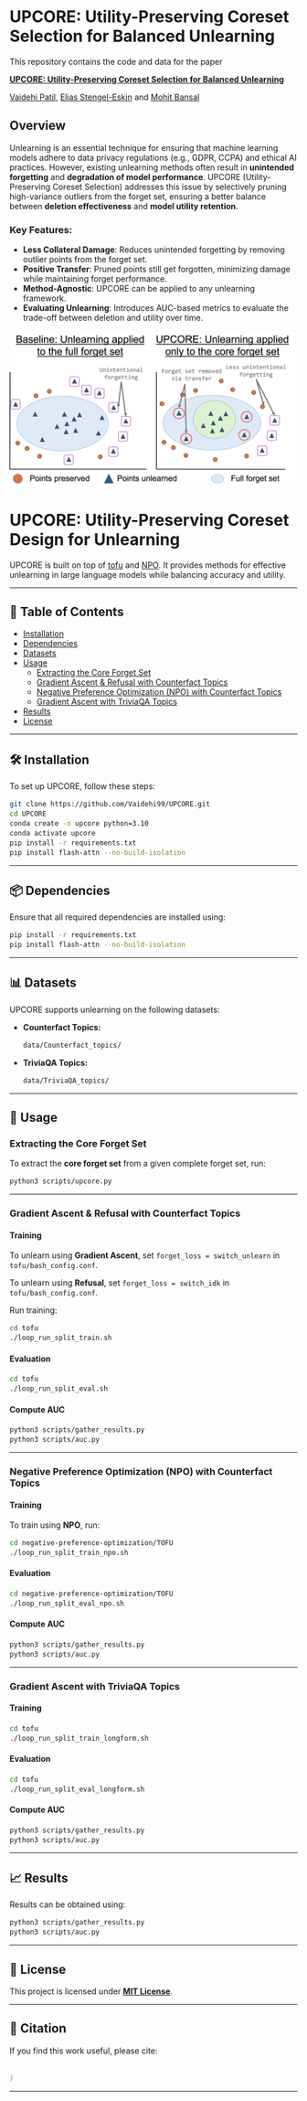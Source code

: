 # UPCORE: Utility-Preserving Coreset Selection for Balanced Unlearning

This repository contains the code and data for the paper

[**UPCORE: Utility-Preserving Coreset Selection for Balanced Unlearning**]()

[Vaidehi Patil](https://vaidehi99.github.io/),  [Elias Stengel-Eskin](https://esteng.github.io/) and [Mohit Bansal](https://www.cs.unc.edu/~mbansal/)

## Overview

Unlearning is an essential technique for ensuring that machine learning models adhere to data privacy regulations (e.g., GDPR, CCPA) and ethical AI practices. However, existing unlearning methods often result in **unintended forgetting** and **degradation of model performance**. UPCORE (Utility-Preserving Coreset Selection) addresses this issue by selectively pruning high-variance outliers from the forget set, ensuring a better balance between **deletion effectiveness** and **model utility retention**.

### Key Features:
- **Less Collateral Damage**: Reduces unintended forgetting by removing outlier points from the forget set.
- **Positive Transfer**: Pruned points still get forgotten, minimizing damage while maintaining forget performance.
- **Method-Agnostic**: UPCORE can be applied to any unlearning framework.
- **Evaluating Unlearning**: Introduces AUC-based metrics to evaluate the trade-off between deletion and utility over time.

![UPCORE](assets/upcore.png)

# **UPCORE: Utility-Preserving Coreset Design for Unlearning**  

UPCORE is built on top of [tofu](https://github.com/locuslab/tofu) and [NPO](https://github.com/licong-lin/negative-preference-optimization). It provides methods for effective unlearning in large language models while balancing accuracy and utility.

---

## **📁 Table of Contents**  
- [Installation](#installation)  
- [Dependencies](#dependencies)  
- [Datasets](#datasets)  
- [Usage](#usage)  
  - [Extracting the Core Forget Set](#extracting-the-core-forget-set)  
  - [Gradient Ascent & Refusal with Counterfact Topics](#gradient-ascent--refusal-with-counterfact-topics)  
  - [Negative Preference Optimization (NPO) with Counterfact Topics](#negative-preference-optimization-npo-with-counterfact-topics)  
  - [Gradient Ascent with TriviaQA Topics](#gradient-ascent-with-triviaqa-topics)  
- [Results](#results)  
- [License](#license)  

---

## **🛠 Installation**  

To set up UPCORE, follow these steps:  

```bash
git clone https://github.com/Vaidehi99/UPCORE.git
cd UPCORE
conda create -n upcore python=3.10
conda activate upcore
pip install -r requirements.txt
pip install flash-attn --no-build-isolation
```

---

## **📦 Dependencies**  

Ensure that all required dependencies are installed using:  

```bash
pip install -r requirements.txt
pip install flash-attn --no-build-isolation
```

---

## **📊 Datasets**  

UPCORE supports unlearning on the following datasets:  

- **Counterfact Topics:**  
  ```bash
  data/Counterfact_topics/
  ```
- **TriviaQA Topics:**  
  ```bash
  data/TriviaQA_topics/
  ```

---

## **🚀 Usage**  

### **Extracting the Core Forget Set**  
To extract the **core forget set** from a given complete forget set, run:  

```bash
python3 scripts/upcore.py
```

---

### **Gradient Ascent & Refusal with Counterfact Topics**  

#### **Training**  
To unlearn using **Gradient Ascent**, set `forget_loss = switch_unlearn` in `tofu/bash_config.conf`.  

To unlearn using **Refusal**, set `forget_loss = switch_idk` in `tofu/bash_config.conf`.  

Run training:  
```bash
cd tofu
./loop_run_split_train.sh
```

#### **Evaluation**  
```bash
cd tofu
./loop_run_split_eval.sh
```

#### **Compute AUC**  
```bash
python3 scripts/gather_results.py
python3 scripts/auc.py
```

---

### **Negative Preference Optimization (NPO) with Counterfact Topics**  

#### **Training**  
To train using **NPO**, run:  
```bash
cd negative-preference-optimization/TOFU
./loop_run_split_train_npo.sh
```

#### **Evaluation**  
```bash
cd negative-preference-optimization/TOFU
./loop_run_split_eval_npo.sh
```

#### **Compute AUC**  
```bash
python3 scripts/gather_results.py
python3 scripts/auc.py
```

---

### **Gradient Ascent with TriviaQA Topics**  

#### **Training**  
```bash
cd tofu
./loop_run_split_train_longform.sh
```

#### **Evaluation**  
```bash
cd tofu
./loop_run_split_eval_longform.sh
```

#### **Compute AUC**  
```bash
python3 scripts/gather_results.py
python3 scripts/auc.py
```

---

## **📈 Results**  

Results can be obtained using:  

```bash
python3 scripts/gather_results.py
python3 scripts/auc.py
```

---

## **📜 License**  
This project is licensed under **[MIT License](LICENSE)**.

---

## **📖 Citation**  

If you find this work useful, please cite:  

```bibtex

}
```
---
